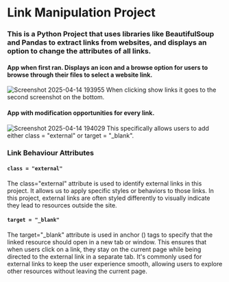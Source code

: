 # Link Manipulation Project

### This is a Python Project that uses libraries like BeautifulSoup and Pandas to extract links from websites, and displays an option to change the attributes of all links.

#### App when first ran. Displays an icon and a browse option for users to browse through their files to select a website link. 
![Screenshot 2025-04-14 193955](https://github.com/user-attachments/assets/c72de37a-eae1-472a-afea-5b5c168f565a)
When clicking show links it goes to the second screenshot on the bottom.

#### App with modification opportunities for every link. 
![Screenshot 2025-04-14 194029](https://github.com/user-attachments/assets/6d76a61a-8743-4cd2-872e-dc8f67e30626)
This specifically allows users to add either class = "external" or target = "_blank". 

### Link Behaviour Attributes

#### ```class = "external"```
The class="external" attribute is used to identify external links in this project. It allows us to apply specific styles or behaviors to those links. In this project, external links are often styled differently to visually indicate they lead to resources outside the site.

#### ```target = "_blank"```
The target="_blank" attribute is used in anchor (<a>) tags to specify that the linked resource should open in a new tab or window. This ensures that when users click on a link, they stay on the current page while being directed to the external link in a separate tab. It's commonly used for external links to keep the user experience smooth, allowing users to explore other resources without leaving the current page.
